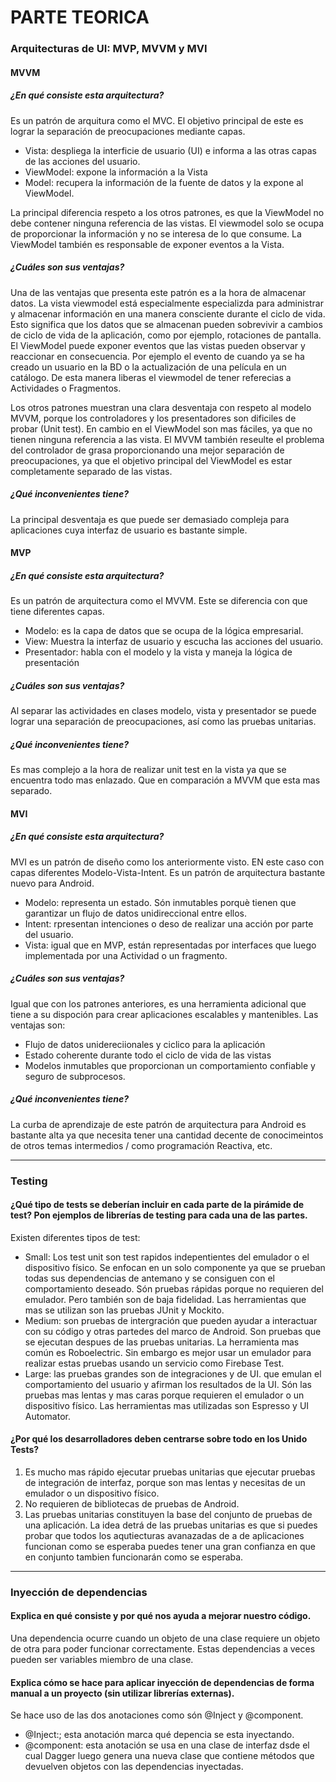 # PARTE TEORICA

### Arquitecturas de UI: MVP, MVVM y MVI

#### MVVM

##### ¿En qué consiste esta arquitectura?
Es un patrón de arquitura como el MVC. El objetivo principal de este es lograr la separación de preocupaciones mediante capas.
- Vista: despliega la interficie de usuario (UI) e informa a las otras capas de las acciones del usuario.
- ViewModel: expone la información a la Vista
- Model: recupera la información de la fuente de datos y la expone al ViewModel.

La principal diferencia respeto a los otros patrones, es que la ViewModel no debe contener ninguna referencia de las vistas. El viewmodel solo se ocupa de proporcionar la información y no se interesa de lo que consume. La ViewModel también es responsable de exponer eventos a la Vista.

##### ¿Cuáles son sus ventajas?
Una de las ventajas que presenta este patrón es a la hora de almacenar datos. La vista viewmodel está especialmente especializda para administrar y almacenar información en una manera consciente durante el ciclo de vida. Esto significa que los datos que se almacenan pueden sobrevivir a cambios de ciclo de vida de la aplicación, como por ejemplo, rotaciones de pantalla. 
El ViewModel puede exponer eventos que las vistas pueden observar y reaccionar en consecuencia. Por ejemplo el evento de cuando ya se ha creado un usuario en la BD o la actualización de una película en un catálogo. De esta manera liberas el viewmodel de tener referecias a Actividades o Fragmentos.

Los otros patrones muestran una clara desventaja con respeto al modelo MVVM, porque los controladores y los presentadores son dificiles de probar (Unit test). En cambio en el ViewModel son mas fáciles, ya que no tienen ninguna referencia a las vista.
El MVVM también reseulte el problema del controlador de grasa proporcionando una mejor separación de preocupaciones, ya que el objetivo principal del ViewModel es estar completamente separado de las vistas.

##### ¿Qué inconvenientes tiene?
La principal desventaja es que puede ser demasiado compleja para aplicaciones cuya interfaz de usuario es bastante simple. 

#### MVP

##### ¿En qué consiste esta arquitectura?
Es un patrón de arquitectura como el MVVM. Este se diferencia con que tiene diferentes capas. 
- Modelo: es la capa de datos que se ocupa de la lógica empresarial.
- View: Muestra la interfaz de usuario y escucha las acciones del usuario.
- Presentador: habla con el modelo y la vista y maneja la lógica de presentación


##### ¿Cuáles son sus ventajas?
Al separar las actividades en clases modelo, vista y presentador se puede lograr una separación de preocupaciones, así como las pruebas unitarias.

##### ¿Qué inconvenientes tiene?
Es mas complejo a la hora de realizar unit test en la vista ya que se encuentra todo mas enlazado. Que en comparación a MVVM que esta mas separado.

#### MVI

##### ¿En qué consiste esta arquitectura?
MVI es un patrón de diseño como los anteriormente visto. EN este caso con capas diferentes Modelo-Vista-Intent. Es un patrón de arquitectura bastante nuevo para Android.
- Modelo: representa un estado. Són inmutables porquè tienen que garantizar un flujo de datos unidireccional entre ellos.
- Intent: rpresentan intenciones o deso de realizar una acción por parte del usuario.
- Vista: igual que en MVP, están representadas por interfaces que luego implementada por una Actividad o un fragmento.

##### ¿Cuáles son sus ventajas?
Igual que con los patrones anteriores, es una herramienta adicional que tiene a su dispoción para crear aplicaciones escalables y mantenibles. 
Las ventajas son:
- Flujo de datos unidereciionales y ciclico para la aplicación
- Estado coherente durante todo el ciclo de vida de las vistas
-  Modelos inmutables que proporcionan un comportamiento confiable y seguro de subprocesos.

##### ¿Qué inconvenientes tiene?
La curba de aprendizaje de este patrón de arquitectura para Android es bastante alta ya que necesita tener una cantidad decente de conocimeintos de otros temas intermedios / como programación Reactiva, etc.

---

### Testing

#### ¿Qué tipo de tests se deberían incluir en cada parte de la pirámide de test? Pon ejemplos de librerías de testing para cada una de las partes. 
Existen diferentes tipos de test: 
- Small: Los test unit son test rapidos indepentientes del emulador o el dispositivo físico.  Se enfocan en un solo componente ya que se prueban todas sus dependencias de antemano y se consiguen con el comportamiento deseado. Són pruebas rápidas porque no requieren del emulador. Pero también son de baja fidelidad.  Las herramientas que mas se utilizan son las pruebas JUnit y Mockito.
- Medium: son pruebas de intergración que pueden ayudar a interactuar con su código y otras partedes del marco de Android. Son pruebas que se ejecutan despues de las pruebas unitarias. La herramienta mas común es Roboelectric. Sin embargo es mejor usar un emulador para realizar estas pruebas usando un servicio como Firebase Test.
- Large: las pruebas grandes son de integraciones y de UI. que emulan el comportamiento del usuario y afirman los resultados de la UI. Són las pruebas mas lentas y mas caras porque requieren el emulador o un dispositivo físico. Las herramientas mas utilizadas son Espresso y UI Automator.

#### ¿Por qué los desarrolladores deben centrarse sobre todo en los Unido Tests?
1. Es mucho mas rápido ejecutar pruebas unitarias que ejecutar pruebas de integración de interfaz, porque son mas lentas y necesitas de un emulador o un dispositivo físico. 
2. No requieren de bibliotecas de pruebas de Android. 
3. Las pruebas unitarias constituyen la base del conjunto de pruebas de una aplicación. La idea detrá de las pruebas unitarias es que si puedes probar que todos los aqutiecturas avanazadas de a de aplicaciones funcionan como se esperaba puedes tener una gran confianza en que en conjunto tambien funcionarán como se esperaba.

---

### Inyección de dependencias

#### Explica en qué consiste y por qué nos ayuda a mejorar nuestro código.
Una dependencia ocurre cuando un objeto de una clase requiere un objeto de otra para poder funcionar correctamente. Estas dependencias a veces pueden ser variables miembro de una clase. 

#### Explica cómo se hace para aplicar inyección de dependencias de forma manual a un proyecto (sin utilizar librerías externas).
Se hace uso de las dos anotaciones como són @Inject y @component. 
- @Inject:; esta anotación marca qué depencia se esta inyectando.
- @component: esta anotación se usa en una clase de interfaz dsde  el cual Dagger luego genera una nueva clase que contiene métodos que devuelven objetos con las dependencias inyectadas.